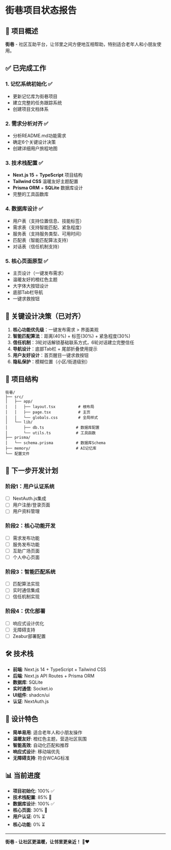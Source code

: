 # 街巷项目状态报告

## 🎯 项目概述
**街巷** - 社区互助平台，让邻里之间方便地互相帮助，特别适合老年人和小朋友使用。

## ✅ 已完成工作

### 1. 记忆系统初始化 ✅
- 更新记忆库为街巷项目
- 建立完整的任务跟踪系统
- 创建项目文档体系

### 2. 需求分析对齐 ✅
- 分析README.md功能需求
- 确定6个关键设计决策
- 创建详细用户旅程地图

### 3. 技术栈配置 ✅
- **Next.js 15** + **TypeScript** 项目结构
- **Tailwind CSS** 温暖友好主题配置
- **Prisma ORM** + **SQLite** 数据库设计
- 完整的工具函数库

### 4. 数据库设计 ✅
- 用户表（支持位置信息、技能标签）
- 需求表（支持智能匹配、紧急程度）
- 服务表（支持服务类型、可用时间）
- 匹配表（智能匹配算法支持）
- 对话表（信任机制支持）

### 5. 核心页面原型 ✅
- 主页设计（一键发布需求）
- 温暖友好的橙红色主题
- 大字体大按钮设计
- 底部Tab栏导航
- 一键求救按钮

## 🎯 关键设计决策（已对齐）

1. **核心功能优先级**：一键发布需求 > 界面美观
2. **智能匹配算法**：距离(40%) + 标签(30%) + 紧急程度(30%)
3. **信任机制**：3轮对话解锁基础联系方式，6轮对话建立完整信任
4. **导航设计**：底部Tab栏 + 尾部折叠使用提示
5. **用户友好设计**：首页醒目一键求救按钮
6. **隐私保护**：模糊位置（小区/街道级别）

## 🚀 项目结构

```
街巷/
├── src/
│   ├── app/
│   │   ├── layout.tsx          # 根布局
│   │   ├── page.tsx            # 主页
│   │   └── globals.css         # 全局样式
│   └── lib/
│       ├── db.ts              # 数据库配置
│       └── utils.ts           # 工具函数
├── prisma/
│   └── schema.prisma          # 数据库Schema
├── memory/                    # AI记忆库
└── 配置文件
```

## 🔄 下一步开发计划

### 阶段1：用户认证系统
- [ ] NextAuth.js集成
- [ ] 用户注册/登录页面
- [ ] 用户资料管理

### 阶段2：核心功能开发
- [ ] 需求发布功能
- [ ] 服务发布功能
- [ ] 互助广场页面
- [ ] 个人中心页面

### 阶段3：智能匹配系统
- [ ] 匹配算法实现
- [ ] 实时通信集成
- [ ] 信任机制实现

### 阶段4：优化部署
- [ ] 响应式设计优化
- [ ] 无障碍支持
- [ ] Zeabur部署配置

## 🛠️ 技术栈

- **前端**: Next.js 14 + TypeScript + Tailwind CSS
- **后端**: Next.js API Routes + Prisma ORM
- **数据库**: SQLite
- **实时通信**: Socket.io
- **UI组件**: shadcn/ui
- **认证**: NextAuth.js

## 🎨 设计特色

- **简单易用**: 适合老年人和小朋友操作
- **温暖友好**: 橙红色主题，营造社区氛围
- **智能高效**: 自动化匹配和推荐
- **响应式设计**: 移动端优先
- **无障碍支持**: 符合WCAG标准

## 📊 当前进度

- **项目初始化**: 100% ✅
- **技术栈配置**: 85% 🔄
- **数据库设计**: 100% ✅
- **核心页面**: 30% 🔄
- **用户认证**: 0% ⏳
- **核心功能**: 0% ⏳

---

**街巷 - 让社区更温暖，让邻里更亲近！** 🏡❤️